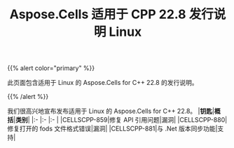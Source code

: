 ﻿---
title: Aspose.Cells 适用于 CPP 22.8 发行说明 Linux
type: docs
weight: 5
url: /zh/cpp/aspose-cells-for-cpp-22-8-release-notes-linux/
---
{{% alert color="primary" %}}

此页面包含适用于 Linux 的 Aspose.Cells for C++ 22.8 的发行说明。

{{% /alert %}}

我们很高兴地宣布发布适用于 Linux 的 Aspose.Cells for C++ 22.8。
|**钥匙**|**概括**|**类别**|
|:- |:- |:- |
|CELLSCPP-859|修复 API 引用问题|漏洞|
|CELLSCPP-880|修复打开的 fods 文件格式错误|漏洞|
|CELLSCPP-881|与 .Net 版本同步功能|支持|


